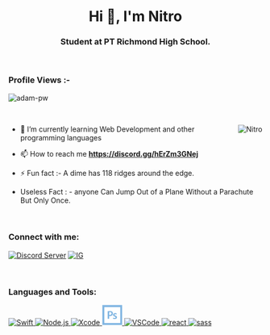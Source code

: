 <h1 align="center">Hi 👋, I'm Nitro</h1>
<h3 align="center">Student at PT Richmond High School.</h3>

<br>

<p align="right"> <h3>Profile Views :-</h3> <img src="https://komarev.com/ghpvc/?username=adam-pw&label=Profile%20views&color=0e75b6&style=flat"
    alt="adam-pw" /> 
  </p>

<br>

<p><img align="right" src="https://i.gifer.com/43KV.gif" alt="Nitro" /></p>


- 🌱 I’m currently learning Web Development and other programming languages

- 📫 How to reach me **https://discord.gg/hErZm3GNej**

- ⚡ Fun fact :- A dime has 118 ridges around the edge.

- Useless Fact : - anyone Can Jump Out of a Plane Without a Parachute But Only Once. 

<br>

<h3 align="left">Connect with me:</h3>
<p align="left">
  <a href="https://discord.gg/hErZm3GNej" target="blank"><img align="center"
      src="https://media.macosicons.com/parse/files/macOSicons/5637ed389ce6d1efe99e2e8ddc646d08_low_res_Discord.png"
      alt="Discord Server" height="30" width="40" /></a>
  <a href="https://www.instagram.com/thenitr0gamer/" target="blank"><img align="center"
      src="https://raw.githubusercontent.com/rahuldkjain/github-profile-readme-generator/master/src/images/icons/Social/instagram.svg"
      alt="IG" height="30" width="40" /></a>
</p>

<br>

<h3 align="left">Languages and Tools:</h3>
<p align="left"> <a href="https://developer.apple.com/swift/resources/" target="_blank" rel="noreferrer"> <img
      src="https://developer.apple.com/swift/images/swift-logo.svg"
      alt="Swift" width="40" height="40" /> </a> <a href="https://getbootstrap.com" target="_blank" rel="noreferrer">
  </a> <a href="https://nodejs.org/en/" target="_blank" rel="noreferrer"> <img
      src="https://codingfinder.com/wp-content/uploads/2019/12/nodejslogo.png"
      alt="Node.js" width="40" height="40" /> </a> <a href="https://nodejs.org/en/" target="_blank" rel="noreferrer"> 
    <img
      src="https://upload.wikimedia.org/wikipedia/en/0/0c/Xcode_icon.png"
      alt="Xcode" width="40" height="40" /> </a> <a href="https://developer.apple.com/xcode/" target="_blank"
    rel="noreferrer"> <img
      src="https://raw.githubusercontent.com/devicons/devicon/master/icons/photoshop/photoshop-line.svg" alt="photoshop"
      width="40" height="40" /> </a> <a href="https://code.visualstudio.com/" target="_blank" rel="noreferrer"> <img
      src="https://upload.wikimedia.org/wikipedia/commons/thumb/9/9a/Visual_Studio_Code_1.35_icon.svg/800px-Visual_Studio_Code_1.35_icon.svg.png" alt="VSCode"
      width="40" height="40" /> </a> <a href="https://www.amazon.com/raspberry-pi-4/s?k=raspberry+pi+4" target="_blank" rel="noreferrer"> <img
      src="https://upload.wikimedia.org/wikipedia/fr/thumb/3/3b/Raspberry_Pi_logo.svg/1200px-Raspberry_Pi_logo.svg.png"
      alt="react" width="40" height="40" /> </a> <a href="https://azure.microsoft.com/en-us/free" target="_blank" rel="noreferrer"> <img
      src="https://upload.wikimedia.org/wikipedia/commons/thumb/f/fa/Microsoft_Azure.svg/800px-Microsoft_Azure.svg.png" alt="sass" width="40"
      height="40" /> </a> </p>

<br>
